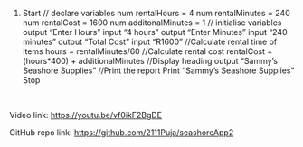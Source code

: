 1)
	Start
		// declare variables
			num rentalHours = 4
			num rentalMinutes = 240
			num rentalCost = 1600
			num additonalMinutes = 1
		// initialise variables
				output “Enter Hours”
					input “4 hours”
				output “Enter Minutes”
					input “240 minutes”
				output “Total Cost”
					input “R1600”
			//Calculate rental time of items
				hours = rentalMinutes/60
			//Calculate rental cost
				rentalCost = (hours*400) + additionalMinutes
			//Display heading
				output “Sammy’s Seashore Supplies”
			//Print the report
				 Print “Sammy’s Seashore Supplies”
Stop

 

Video link:
https://youtu.be/vf0ikF2BgDE

GitHub repo link:
https://github.com/2111Puja/seashoreApp2


